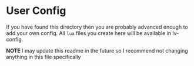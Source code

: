 # User Config

If you have found this directory then you are probably advanced enough to add your own config. All `lua` files you create here will be available in lv-config.

**NOTE** I may update this readme in the future so I recommend not changing anything in this file specifically
